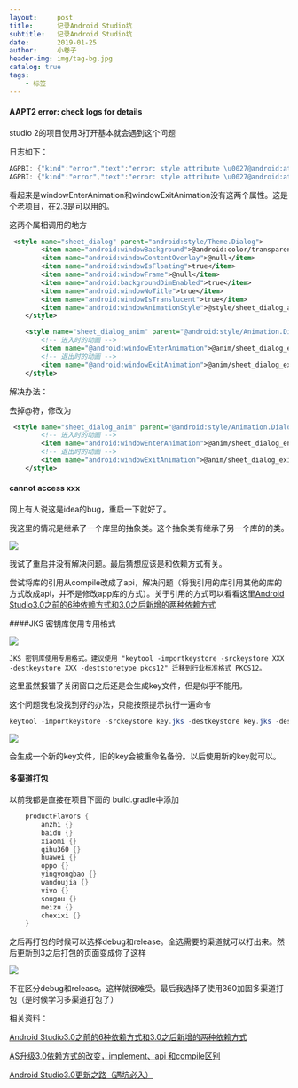 ```yaml
---
layout:     post  
title:      记录Android Studio坑 
subtitle:   记录Android Studio坑 
date:       2019-01-25
author:     小卷子
header-img: img/tag-bg.jpg
catalog: true
tags:
    - 标签
---
```





#### AAPT2 error: check logs for details

studio 2的项目使用3打开基本就会遇到这个问题

日志如下：

~~~java
AGPBI: {"kind":"error","text":"error: style attribute \u0027@android:attr/windowEnterAnimation\u0027 not found.","sources":[{"file":"/Users/yeqiu/WorkSpace/AndroidProject/yeqiu/demo/app/build/intermediates/incremental/mergeDebugResources/merged.dir/values/values.xml","position":{"startLine":3548}}],"original":"","tool":"AAPT"}
AGPBI: {"kind":"error","text":"error: style attribute \u0027@android:attr/windowExitAnimation\u0027 not found.","sources":[{"file":"/Users/yeqiu/WorkSpace/AndroidProject/yeqiu/demo/app/build/intermediates/incremental/mergeDebugResources/merged.dir/values/values.xml","position":{"startLine":3550}}],"original":"","tool":"AAPT"}
~~~

看起来是windowEnterAnimation和windowExitAnimation没有这两个属性。这是个老项目，在2.3是可以用的。

这两个属相调用的地方

~~~xml
 <style name="sheet_dialog" parent="android:style/Theme.Dialog">
        <item name="android:windowBackground">@android:color/transparent</item>
        <item name="android:windowContentOverlay">@null</item>
        <item name="android:windowIsFloating">true</item>
        <item name="android:windowFrame">@null</item>
        <item name="android:backgroundDimEnabled">true</item>
        <item name="android:windowNoTitle">true</item>
        <item name="android:windowIsTranslucent">true</item>
        <item name="android:windowAnimationStyle">@style/sheet_dialog_anim</item>
    </style>

    <style name="sheet_dialog_anim" parent="@android:style/Animation.Dialog">
        <!-- 进入时的动画 -->
        <item name="@android:windowEnterAnimation">@anim/sheet_dialog_enter</item>
        <!-- 退出时的动画 -->
        <item name="@android:windowExitAnimation">@anim/sheet_dialog_exit</item>
    </style>

~~~

解决办法：

去掉@符，修改为

~~~xml
 <style name="sheet_dialog_anim" parent="@android:style/Animation.Dialog">
        <!-- 进入时的动画 -->
        <item name="android:windowEnterAnimation">@anim/sheet_dialog_enter</item>
        <!-- 退出时的动画 -->
        <item name="android:windowExitAnimation">@anim/sheet_dialog_exit</item>
    </style>
~~~



#### cannot access xxx

网上有人说这是idea的bug，重启一下就好了。

我这里的情况是继承了一个库里的抽象类。这个抽象类有继承了另一个库的的类。

![](https://ws4.sinaimg.cn/large/006tNc79ly1fzio6rpu15j30ta0m2415.jpg)



我试了重启并没有解决问题。最后猜想应该是和依赖方式有关。

尝试将库的引用从compile改成了api，解决问题（将我引用的库引用其他的库的方式改成api，并不是修改app库的方式）。关于引用的方式可以看看这里[Android Studio3.0之前的6种依赖方式和3.0之后新增的两种依赖方式](https://blog.csdn.net/nzfxx/article/details/79830596#13-apk)





####JKS 密钥库使用专用格式



![](https://tva1.sinaimg.cn/large/006y8mN6ly1g7xn1nf5wrj30ax06twej.jpg)



`JKS 密钥库使用专用格式。建议使用 "keytool -importkeystore -srckeystore XXX -destkeystore XXX -deststoretype pkcs12" 迁移到行业标准格式 PKCS12。`

这里虽然报错了关闭窗口之后还是会生成key文件，但是似乎不能用。

这个问题我也没找到好的办法，只能按照提示执行一遍命令

~~~java
keytool -importkeystore -srckeystore key.jks -destkeystore key.jks -deststoretype pkcs12
~~~

![](https://tva1.sinaimg.cn/large/006y8mN6ly1g7xn3y9zjgj30ug0710su.jpg)

会生成一个新的key文件，旧的key会被重命名备份。以后使用新的key就可以。





#### 多渠道打包

以前我都是直接在项目下面的 build.gradle中添加

~~~java
    productFlavors {
        anzhi {}
        baidu {}
        xiaomi {}
        qihu360 {}
        huawei {}
        oppo {}
        yingyongbao {}
        wandoujia {}
        vivo {}
        sougou {}
        meizu {}
        chexixi {}
    }
~~~

之后再打包的时候可以选择debug和release。全选需要的渠道就可以打出来。然后更新到3之后打包的页面变成你了这样

![](https://tva1.sinaimg.cn/large/006y8mN6ly1g7xn7p5xnlj30gl0blmxb.jpg)

不在区分debug和release。这样就很难受。最后我选择了使用360加固多渠道打包（是时候学习多渠道打包了）









相关资料：

[Android Studio3.0之前的6种依赖方式和3.0之后新增的两种依赖方式](https://blog.csdn.net/nzfxx/article/details/79830596#13-apk)

[AS升级3.0依赖方式的改变，implement、api 和compile区别](https://www.jianshu.com/p/ccf351dff7f7)

[Android Studio3.0更新之路（遇坑必入）](https://www.jianshu.com/p/15afb8234d19)



